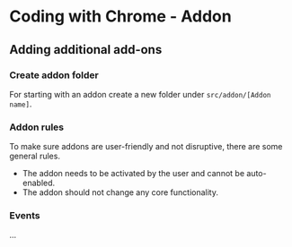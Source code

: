 Coding with Chrome - Addon
===========================

Adding additional add-ons
-------------------------

### Create addon folder

For starting with an addon create a new folder under `src/addon/[Addon name]`.

### Addon rules

To make sure addons are user-friendly and not disruptive, there are some
general rules.

* The addon needs to be activated by the user and cannot be auto-enabled.
* The addon should not change any core functionality.

### Events

...